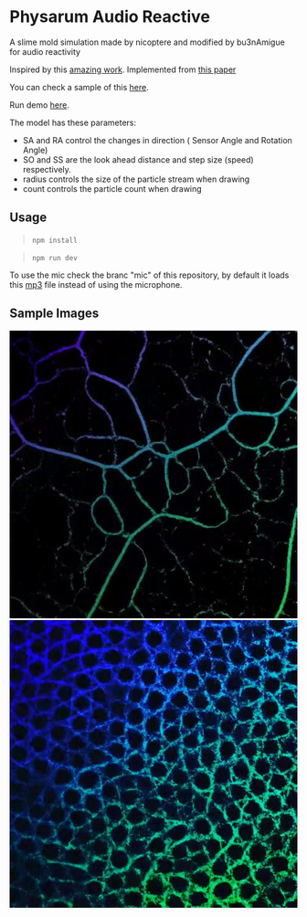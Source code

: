 # Physarum Audio Reactive
A slime mold simulation made by nicoptere and modified by bu3nAmigue for audio reactivity

Inspired by this [amazing work](https://www.sagejenson.com/physarum). Implemented from [this paper](http://eprints.uwe.ac.uk/15260/1/artl.2010.16.2.pdf)

You can check a sample of this [here](https://www.instagram.com/p/B6ytj5rlUMf/?utm_source=ig_web_copy_link).

Run demo [here](https://physarum.mathigatti.com/).

The model has these parameters:
- SA and RA control the changes in direction ( Sensor Angle and Rotation Angle)
- SO and SS are the look ahead distance and step size (speed) respectively.
- radius controls the size of the particle stream when drawing 
- count controls the particle count when drawing 

## Usage

> `npm install`

> `npm run dev`

To use the mic check the branc "mic" of this repository, by default it loads this [mp3](https://github.com/bu3nAmigue/physarum-audio-reactive/blob/master/src/song.mp3) file instead of using the microphone.

## Sample Images

![img0](img/physarum.jpg)
![img1](img/physarum2.jpg)
